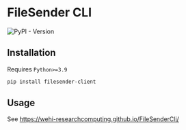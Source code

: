 # FileSender CLI

![PyPI - Version](https://img.shields.io/pypi/v/filesender-client?link=https%3A%2F%2Fpypi.org%2Fproject%2Ffilesender-client%2F)

## Installation

Requires `Python>=3.9`

```bash
pip install filesender-client
```

## Usage

See <https://wehi-researchcomputing.github.io/FileSenderCli/>
